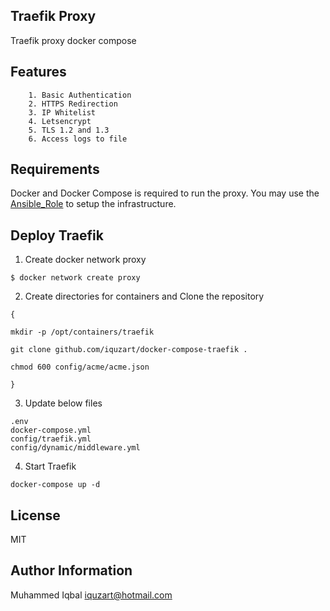 Traefik Proxy
-------------

Traefik proxy docker compose


Features
--------
```
    1. Basic Authentication
    2. HTTPS Redirection
    3. IP Whitelist
    4. Letsencrypt
    5. TLS 1.2 and 1.3
    6. Access logs to file
```

Requirements
------------
Docker and Docker Compose is required to run the proxy. You may use the [Ansible_Role](https://github.com/iquzart/ansible-role-docker) to setup the infrastructure.


Deploy Traefik
--------------

1. Create docker network proxy
```
$ docker network create proxy
```

2. Create directories for containers and Clone the repository
```
{

mkdir -p /opt/containers/traefik

git clone github.com/iquzart/docker-compose-traefik .

chmod 600 config/acme/acme.json

}
```

3. Update below files 
```
.env
docker-compose.yml
config/traefik.yml
config/dynamic/middleware.yml
```

4. Start Traefik
```
docker-compose up -d
```


License
-------

MIT

Author Information
------------------

Muhammed Iqbal <iquzart@hotmail.com>
